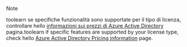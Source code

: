 > [!NOTE]
> <span data-ttu-id="c35f0-101">toolearn se specifiche funzionalità sono supportate per il tipo di licenza, controllare hello [informazioni sui prezzi di Azure Active Directory](https://azure.microsoft.com/pricing/details/active-directory/) pagina.</span><span class="sxs-lookup"><span data-stu-id="c35f0-101">toolearn if specific features are supported by your license type, check hello [Azure Active Directory Pricing information](https://azure.microsoft.com/pricing/details/active-directory/) page.</span></span> 

